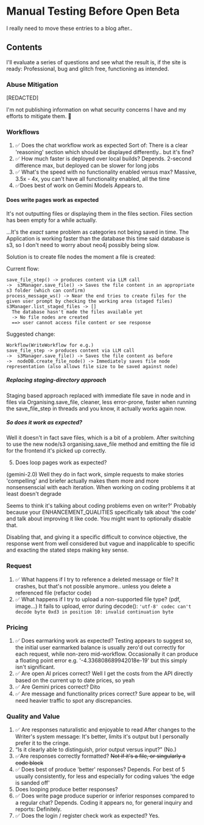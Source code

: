 # Manual Testing Before Open Beta

I really need to move these entries to a blog after..

## Contents

I'll evaluate a series of questions and see what the result is, if the site is ready: Professional, bug and glitch free,
functioning as intended.

### Abuse Mitigation

[REDACTED]

I'm not publishing information on what security concerns I have and my efforts to mitigate them. 🙂

### Workflows

1. ✅ Does the chat workflow work as expected
    Sort of: There is a clear 'reasoning' section which should be displayed differently.. but it's fine?
2. ✅ How much faster is deployed over local builds?
    Depends. 2-second difference max, but deployed can be slower for long jobs
3. ✅ What's the speed with no functionality enabled versus max?
    Massive, 3.5x - 4x, you can't have all functionality enabled, all the time
4. ✅Does best of work on Gemini Models
    Appears to. 

#### Does write pages work as expected

It's not outputting files or displaying them in the files section. Files section has been empty for a while actually.

...It's the *exact* same problem as categories not being saved in time. The Application is working faster than the database
this time said database is s3, so I don't need to worry about neo4j possibly being slow.

Solution is to create file nodes the moment a file is created:

Current flow:

```Workflow (WriteWorkflow)
save_file_step() -> produces content via LLM call
->  s3Manager.save_file() -> Saves the file content in an appropriate s3 folder (which can confirm)
process_message_ws() -> Near the end tries to create files for the given user prompt by checking the working area (staged files)
s3Manager.list_staged_files -> []
  The database hasn't made the files available yet
  -> No file nodes are created
  ==> user cannot access file content or see response
```

Suggested change:

```
Workflow(WriteWorkflow for e.g.)
save_file_step -> produces content via LLM call
->  s3Manager.save_file() -> Saves the file content as before
->  nodeDB.create_file_node() -> Immediately saves file node representation (also allows file size to be saved against node)
```

##### Replacing staging-directory approach

Staging based approach replaced with immediate file save in node and in files via Organising.save_file, cleaner, less 
error-prone, faster when running the save_file_step in threads and you know, it actually works again now.

##### So does it work as expected?

Well it doesn't in fact save files, which is a bit of a problem. After switching to use the new node/s3 organising.save_file
method and emitting the file id for the frontend it's picked up correctly.

5. Does loop pages work as expected?

(gemini-2.0)
Well they do in fact work, simple requests to make stories 'compelling' and briefer actually makes them more and more 
nonsensenscial with each iteration.
When working on coding problems it at least doesn't degrade

Seems to think it's talking about coding problems even on writer?'
Probably because your ENHANCEMENT_QUALITIES specifically talk about 'the code' and talk about improving it like code.
You might want to optionally disable that.

Disabling that, and giving it a specific difficult to convince objective, the response went from well considered but vague 
and inapplicable to specific and exacting the stated steps making key sense. 

### Request

1. ✅ What happens if I try to reference a deleted message or file?
   It crashes, but that's not possible anymore.. unless you delete a referenced file (refactor code)
2. ✅ What happens if I try to upload a non-supported file type? (pdf, image...)
    It fails to upload, error during decode(): `'utf-8' codec can't decode byte 0xd3 in position 10: invalid continuation byte`


### Pricing

1. ✅ Does earmarking work as expected?
    Testing appears to suggest so, the initial user earmarked balance is usually zero'd out correctly for each request, while 
    non-zero mid-workflow. Occasionally it can produce a floating point error e.g. '-4.336808689942018e-19' but this simply
    isn't significant. 
2. ✅ Are open AI prices correct?
    Well I get the costs from the API directly based on the current up to date prices, so yeah
3. ✅ Are Gemini prices correct?
  Dito
4. ✅ Are message and functionality prices correct? Sure appear to be, will need heavier traffic to spot any discrepancies.

### Quality and Value

1. ✅ Are responses naturalistic and enjoyable to read 
   After changes to the Writer's system message: It's better, limits it's output but I personally prefer it to the cringe.
2. “Is it clearly able to distinguish, prior output versus input?” (No.)
3. ✅Are responses correctly formatted?
    ~~Not if it's a file, or singularly a code block~~
4. ✅  Does best of produce 'better' responses?
   Depends. For best of 5 usually consistently, for less and especially for coding values 'the edge is sanded off'
5. Does looping produce better responses?
6. ✅ Does write page produce superior or inferior responses compared to a regular chat?
    Depends. Coding it appears no, for general inquiry and reports: Definitely.
7. ✅ Does the login / register check work as expected?
    Yes.
